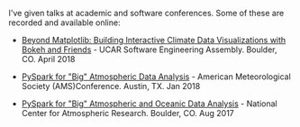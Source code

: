 I've given talks at academic and software conferences. Some of these are recorded and available online:

- [Beyond Matplotlib: Building Interactive Climate Data Visualizations with Bokeh and Friends](https://sea.ucar.edu/event/beyond-matplotlib-building-interactive-climate-data-visualizations-bokeh-and-friends) - UCAR Software Engineering Assembly. Boulder, CO. April 2018

- [PySpark for "Big" Atmospheric Data Analysis](https://ams.confex.com/ams/98Annual/videogateway.cgi/id/45172?recordingid=45172&uniqueid=Paper334546&entry_password=105576) - American Meteorological Society (AMS)Conference. Austin, TX. Jan 2018

- [PySpark for "Big" Atmospheric and Oceanic Data Analysis](https://youtu.be/lqhYgRnIKTI) - National Center for Atmospheric
Research. Boulder, CO. Aug 2017
